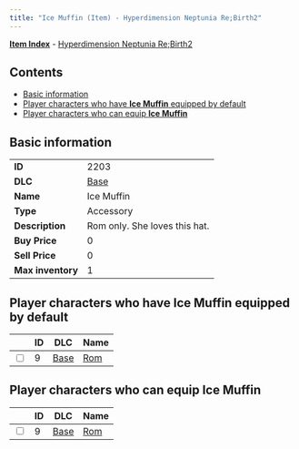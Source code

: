 ```yaml
---
title: "Ice Muffin (Item) - Hyperdimension Neptunia Re;Birth2"
---
```


[**Item Index**](/neptunia/rb2/item/index.html) - [Hyperdimension Neptunia Re;Birth2](/neptunia/rb2)

## Contents

- [Basic information](#basic-information)
- [Player characters who have **Ice Muffin** equipped by default](#player-characters-who-have-ice-muffin-equipped-by-default)
- [Player characters who can equip **Ice Muffin**](#player-characters-who-can-equip-ice-muffin)

## Basic information

|   |   |
| -- | -- |
| **ID** | 2203 |
| **DLC** | [Base](/neptunia/rb2/dlc/0-base.html) |
| **Name** | Ice Muffin |
| **Type** | Accessory |
| **Description** | Rom only. She loves this hat. |
| **Buy Price** | 0 |
| **Sell Price** | 0 |
| **Max inventory** | 1 |

## Player characters who have **Ice Muffin** equipped by default

|    | ID | DLC | Name |
| -- | -- | --- | ---- |
| <input type="checkbox" id="rb2-player-0-9" class="trackbox" /> | 9 | [Base](/neptunia/rb2/dlc/0-base.html) | [Rom](/neptunia/rb2/player/0-9-rom.html) |

## Player characters who can equip **Ice Muffin**

|    | ID | DLC | Name |
| -- | -- | --- | ---- |
| <input type="checkbox" id="rb2-player-0-9" class="trackbox" /> | 9 | [Base](/neptunia/rb2/dlc/0-base.html) | [Rom](/neptunia/rb2/player/0-9-rom.html) |